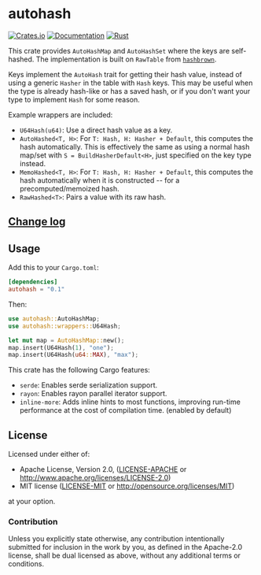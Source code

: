 autohash
=========

<!-- [![Build Status](https://travis-ci.com/cuviper/autohash.svg?branch=master)](https://travis-ci.com/cuviper/autohash) -->
[![Crates.io](https://img.shields.io/crates/v/autohash.svg)](https://crates.io/crates/autohash)
[![Documentation](https://docs.rs/autohash/badge.svg)](https://docs.rs/autohash)
[![Rust](https://img.shields.io/badge/rust-1.36.0%2B-blue.svg?maxAge=3600)](https://github.com/rust-lang/hashbrown)

This crate provides `AutoHashMap` and `AutoHashSet` where the keys are
self-hashed. The implementation is built on `RawTable` from [`hashbrown`].

Keys implement the `AutoHash` trait for getting their hash value, instead of
using a generic `Hasher` in the table with `Hash` keys. This may be useful when
the type is already hash-like or has a saved hash, or if you don't want your
type to implement `Hash` for some reason.

Example wrappers are included:

- `U64Hash(u64)`: Use a direct hash value as a key.
- `AutoHashed<T, H>`: For `T: Hash, H: Hasher + Default`, this computes the hash
  automatically. This is effectively the same as using a normal hash map/set
  with `S = BuildHasherDefault<H>`, just specified on the key type instead.
- `MemoHashed<T, H>`: For `T: Hash, H: Hasher + Default`, this computes the hash
  automatically when it is constructed -- for a precomputed/memoized hash.
- `RawHashed<T>`: Pairs a value with its raw hash.

[`hashbrown`]: https://crates.io/crates/hashbrown

## [Change log](CHANGELOG.md)

## Usage

Add this to your `Cargo.toml`:

```toml
[dependencies]
autohash = "0.1"
```

Then:

```rust
use autohash::AutoHashMap;
use autohash::wrappers::U64Hash;

let mut map = AutoHashMap::new();
map.insert(U64Hash(1), "one");
map.insert(U64Hash(u64::MAX), "max");
```

This crate has the following Cargo features:

- `serde`: Enables serde serialization support.
- `rayon`: Enables rayon parallel iterator support.
- `inline-more`: Adds inline hints to most functions, improving run-time performance at the cost
  of compilation time. (enabled by default)

## License

Licensed under either of:

 * Apache License, Version 2.0, ([LICENSE-APACHE](LICENSE-APACHE) or http://www.apache.org/licenses/LICENSE-2.0)
 * MIT license ([LICENSE-MIT](LICENSE-MIT) or http://opensource.org/licenses/MIT)

at your option.

### Contribution

Unless you explicitly state otherwise, any contribution intentionally submitted
for inclusion in the work by you, as defined in the Apache-2.0 license, shall be dual licensed as above, without any
additional terms or conditions.
